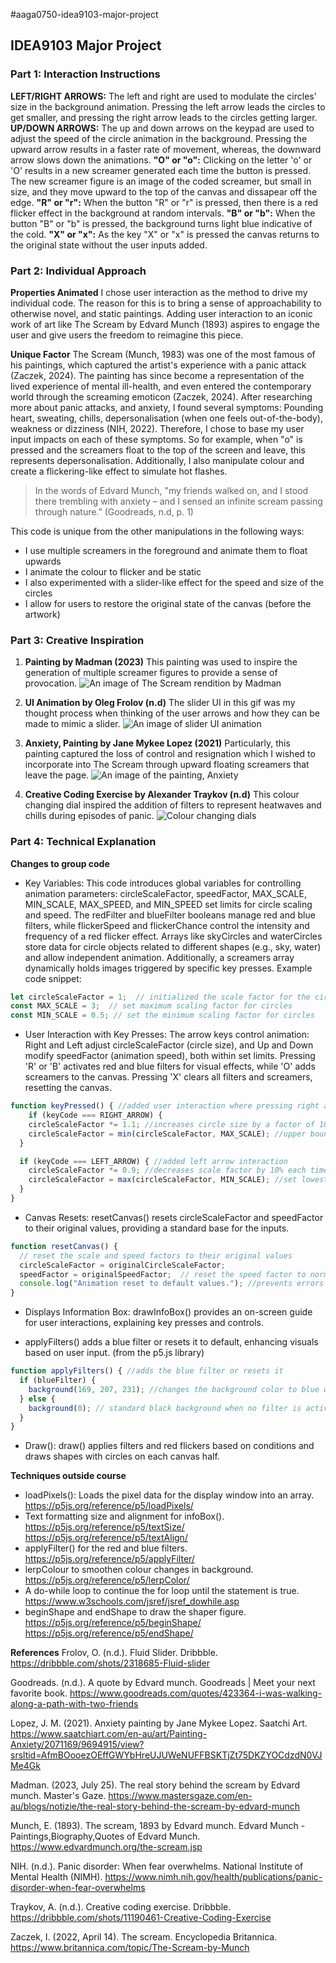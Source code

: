 #aaga0750-idea9103-major-project
## IDEA9103 Major Project
### Part 1: Interaction Instructions
**LEFT/RIGHT ARROWS:** The left and right are used to modulate the circles' size in the background animation. Pressing the 
left arrow leads the circles to get smaller, and pressing the right arrow leads to the circles getting larger.
**UP/DOWN ARROWS:** The up and down arrows on the keypad are used to adjust the speed of the circle animation in the background.
Pressing the upward arrow results in a faster rate of movement, whereas, the downward arrow slows down the animations.
**"O" or "o":** Clicking on the letter 'o' or 'O' results in a new screamer generated each time the button is pressed. 
The new screamer figure is an image of the coded screamer, but small in size, and they move upward to the top of the canvas and dissapear off the edge. 
**"R" or "r":** When the button "R" or "r" is pressed, then there is a red flicker effect in the background at random intervals.
**"B" or "b":** When the button "B" or "b" is pressed, the background turns light blue indicative of the cold.
**"X" or "x":** As the key "X" or "x" is pressed the canvas returns to the original state without the user inputs added. 

### Part 2: Individual Approach
**Properties Animated** 
I chose user interaction as the method to drive my individual code. The reason for this is to bring a sense of approachability 
to otherwise novel, and static paintings. Adding user interaction to an iconic work of art like The Scream by Edvard Munch (1893)
aspires to engage the user and give users the freedom to reimagine this piece. 

**Unique Factor** 
The Scream (Munch, 1983) was one of the most famous of his paintings, which captured the artist's experience with a panic attack (Zaczek, 2024). The painting has since become a representation of the lived experience of mental ill-health, and even entered the contemporary world through the screaming emoticon (Zaczek, 2024). After researching more about panic attacks, and anxiety, I found several symptoms: Pounding heart, sweating, chills, depersonalisation (when one feels out-of-the-body), weakness or dizziness (NIH, 2022). Therefore, I chose to base my user input impacts on each of these symptoms. So for example, when "o" is pressed and the screamers float to the top of the screen and leave, this represents depersonalisation. Additionally, I also manipulate colour and create a flickering-like effect to simulate hot flashes. 
> In the words of Edvard Munch, "my friends walked on, and I stood there trembling with anxiety – and I sensed an infinite scream passing through nature.” (Goodreads, n.d, p. 1)

This code is unique from the other manipulations in the following ways:
- I use multiple screamers in the foreground and animate them to float upwards
- I animate the colour to flicker and be static
- I also experimented with a slider-like effect for the speed and size of the circles
- I allow for users to restore the original state of the canvas (before the artwork)

### Part 3: Creative Inspiration
1. **Painting by Madman (2023)** 
This painting was used to inspire the generation of multiple screamer figures to provide a sense of provocation.
![An image of The Scream rendition by Madman](inspiration/theScreamRendition.webp)

2. **UI Animation by Oleg Frolov (n.d)** 
The slider UI in this gif was my thought process when thinking of the user arrows and how they can be made to mimic a slider.
![An image of slider UI animation](inspiration/uiAnimation.gif)

3. **Anxiety, Painting by Jane Mykee Lopez (2021)** 
Particularly, this painting captured the loss of control and resignation which I wished to incorporate into The Scream through upward floating screamers that leave the page.
![An image of the painting, Anxiety](inspiration/anxietyArtwork.jpg)

4. **Creative Coding Exercise by Alexander Traykov (n.d)** 
This colour changing dial inspired the addition of filters to represent heatwaves and chills during episodes of panic.
![Colour changing dials](inspiration/creativeCode.gif)

### Part 4: Technical Explanation
**Changes to group code** 
- Key Variables: This code introduces global variables for controlling animation parameters: circleScaleFactor, speedFactor, MAX_SCALE, MIN_SCALE, MAX_SPEED, and MIN_SPEED set limits for circle scaling and speed. The redFilter and blueFilter booleans manage red and blue filters, while flickerSpeed and flickerChance control the intensity and frequency of a red flicker effect. Arrays like skyCircles and waterCircles store data for circle objects related to different shapes (e.g., sky, water) and allow independent animation. Additionally, a screamers array dynamically holds images triggered by specific key presses.
Example code snippet:
``` js
let circleScaleFactor = 1;  // initialized the scale factor for the circles
const MAX_SCALE = 3;  // set maximum scaling factor for circles
const MIN_SCALE = 0.5; // set the minimum scaling factor for circles
```

- User Interaction with Key Presses: The arrow keys control animation: Right and Left adjust circleScaleFactor (circle size), and Up and Down modify speedFactor (animation speed), both within set limits. Pressing 'R' or 'B' activates red and blue filters for visual effects, while 'O' adds screamers to the canvas. Pressing 'X' clears all filters and screamers, resetting the canvas.

``` js
function keyPressed() { //added user interaction where pressing right arrow
    if (keyCode === RIGHT_ARROW) { 
    circleScaleFactor *= 1.1; //increases circle size by a factor of 10%
    circleScaleFactor = min(circleScaleFactor, MAX_SCALE); //upper bound
  }

  if (keyCode === LEFT_ARROW) { //added left arrow interaction
    circleScaleFactor *= 0.9; //decreases scale factor by 10% each time
    circleScaleFactor = max(circleScaleFactor, MIN_SCALE); //set lowest limit
  }
}
```

- Canvas Resets: resetCanvas() resets circleScaleFactor and speedFactor to their original values, providing a standard base for the inputs.

``` js
function resetCanvas() {
  // reset the scale and speed factors to their original values
  circleScaleFactor = originalCircleScaleFactor;
  speedFactor = originalSpeedFactor;  // reset the speed factor to normal
  console.log("Animation reset to default values."); //prevents errors
}
```

- Displays Information Box: drawInfoBox() provides an on-screen guide for user interactions, explaining key presses and controls.

- applyFilters() adds a blue filter or resets it to default, enhancing visuals based on user input. (from the p5.js library)

``` js
function applyFilters() { //adds the blue filter or resets it
  if (blueFilter) {
    background(169, 207, 231); //changes the background color to blue when the blue filter is enabled
  } else {
    background(0); // standard black background when no filter is activated
  }
}
```

- Draw(): draw() applies filters and red flickers based on conditions and draws shapes with circles on each canvas half.

**Techniques outside course** 
- loadPixels(): Loads the pixel data for the display window into an array.
https://p5js.org/reference/p5/loadPixels/
- Text formatting size and alignment for infoBox().
https://p5js.org/reference/p5/textSize/
https://p5js.org/reference/p5/textAlign/
- applyFilter() for the red and blue filters.
https://p5js.org/reference/p5/applyFilter/ 
- lerpColour to smoothen colour changes in background.
https://p5js.org/reference/p5/lerpColor/ 
- A do-while loop to continue the for loop until the statement is true. 
https://www.w3schools.com/jsref/jsref_dowhile.asp
- beginShape and endShape to draw the shaper figure.
https://p5js.org/reference/p5/beginShape/
https://p5js.org/reference/p5/endShape/

**References** 
Frolov, O. (n.d.). Fluid Slider. Dribbble. https://dribbble.com/shots/2318685-Fluid-slider

Goodreads. (n.d.). A quote by Edvard munch. Goodreads | Meet your next favorite book. https://www.goodreads.com/quotes/423364-i-was-walking-along-a-path-with-two-friends

Lopez, J. M. (2021). Anxiety painting by Jane Mykee Lopez. Saatchi Art. https://www.saatchiart.com/en-au/art/Painting-Anxiety/2071169/9694915/view?srsltid=AfmBOooezOEffGWYbHreUJUWeNUFFBSKTjZt75DKZYOCdzdN0VJMe4Gk

Madman. (2023, July 25). The real story behind the scream by Edvard munch. Master's Gaze. https://www.mastersgaze.com/en-au/blogs/notizie/the-real-story-behind-the-scream-by-edvard-munch

Munch, E. (1893). The scream, 1893 by Edvard munch. Edvard Munch - Paintings,Biography,Quotes of Edvard Munch. https://www.edvardmunch.org/the-scream.jsp

NIH. (n.d.). Panic disorder: When fear overwhelms. National Institute of Mental Health (NIMH). https://www.nimh.nih.gov/health/publications/panic-disorder-when-fear-overwhelms

Traykov, A. (n.d.). Creative coding exercise. Dribbble. https://dribbble.com/shots/11190461-Creative-Coding-Exercise

Zaczek, I. (2022, April 14). The scream. Encyclopedia Britannica. https://www.britannica.com/topic/The-Scream-by-Munch
